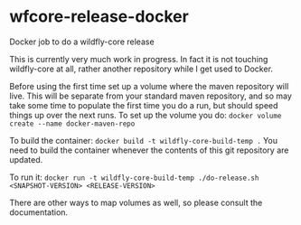# wfcore-release-docker
Docker job to do a wildfly-core release

This is currently very much work in progress. In fact it is not touching wildfly-core at all, rather another repository while I get used to Docker.

Before using the first time set up a volume where the maven repository will live. This will be separate from your standard maven repository, and so may take some time to populate the first time you do a run, but should speed things up over the next runs. To set up the volume you do:
	`docker volume create --name docker-maven-repo`

To build the container:
	`docker build -t wildfly-core-build-temp .`
You need to build the container whenever the contents of this git repository are updated.

To run it:
	`docker run -t wildfly-core-build-temp ./do-release.sh <SNAPSHOT-VERSION> <RELEASE-VERSION>`

There are other ways to map volumes as well, so please consult the documentation.
